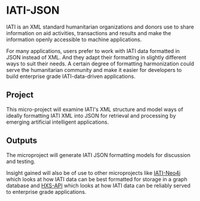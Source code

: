 # IATI-JSON

IATI is an XML standard humanitarian organizations and donors use to share information on aid activities, transactions and results and make the information openly accessible to machine applications.

For many applications, users prefer to work with IATI data formatted in JSON instead of XML. And they adapt their formatting in slightly different ways to suit their needs. A certain degree of formatting harmonization could serve the humanitarian community and make it easier for developers to build enterprise grade IATI-data-driven applications.

## Project

This micro-project will examine IATI's XML structure and model ways of ideally formatting IATI XML into JSON for retrieval and processing by emerging artificial intelligent applications.

## Outputs

The microproject will generate IATI JSON formatting models for discussion and testing.

Insight gained will also be of use to other microprojects like [IATI-Neo4j]() which looks at how IATI data can be best formatted for storage in a graph database and [HXS-API]() which looks at how IATI data can be reliably served to enterprise grade applications.
